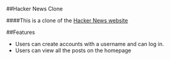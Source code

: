 ##Hacker News Clone

####This is a clone of the [Hacker News website](https://news.ycombinator.com/)

##Features

* Users can create accounts with a username and can log in.
* Users can view all the posts on the homepage
